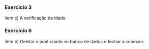 ### Exercicio 3

item c) A verificação de idade

### Exercicio 6

item b) Deletar o post criado no banco de dados e fechar a conexão.
